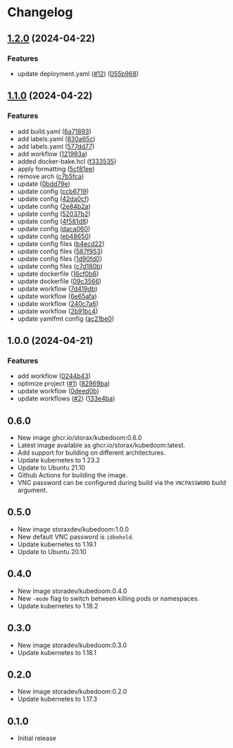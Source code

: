 # Changelog

## [1.2.0](https://github.com/beholdenkey/kubedoom/compare/v1.1.0...v1.2.0) (2024-04-22)


### Features

* update deployment.yaml ([#12](https://github.com/beholdenkey/kubedoom/issues/12)) ([055b968](https://github.com/beholdenkey/kubedoom/commit/055b9685976fc9a9cd3f5beb4fa4860a9b54343e))

## [1.1.0](https://github.com/beholdenkey/kubedoom/compare/v1.0.0...v1.1.0) (2024-04-22)

### Features

- add build.yaml ([6a71893](https://github.com/beholdenkey/kubedoom/commit/6a718938836205c3c55601efd6793447ec6a1eba))
- add labels.yaml ([830a65c](https://github.com/beholdenkey/kubedoom/commit/830a65cc8ae610ee9612fe9013d4fa6f88cb49c6))
- add labels.yaml ([577dd77](https://github.com/beholdenkey/kubedoom/commit/577dd779aed62db77ac090c55f2f00a557b7e85c))
- add workflow ([121993a](https://github.com/beholdenkey/kubedoom/commit/121993a4748df7b0115e1fcc96ef12137bc8b9ac))
- added docker-bake.hcl ([f333535](https://github.com/beholdenkey/kubedoom/commit/f3335354867aba3b6c314bdba8cb65451bac499f))
- apply formatting ([5cf81ee](https://github.com/beholdenkey/kubedoom/commit/5cf81eeea163862ab537c7516af0e491ee8d464a))
- remove arch ([c7b5fca](https://github.com/beholdenkey/kubedoom/commit/c7b5fcaf977b4eaf7c62009b97b3c21757b752e6))
- update ([0bdd79e](https://github.com/beholdenkey/kubedoom/commit/0bdd79e1af7fe4ad244ea44a6e965afc44b030e2))
- update config ([ccb6719](https://github.com/beholdenkey/kubedoom/commit/ccb671983c302bbb0f13e622feddc900c3f301ff))
- update config ([42da0cf](https://github.com/beholdenkey/kubedoom/commit/42da0cf7d8d5f0a9297e72b0adee4324fee0d855))
- update config ([2e84b2a](https://github.com/beholdenkey/kubedoom/commit/2e84b2a36b732cea03c94209a760b7d36a7a0a3d))
- update config ([52037b2](https://github.com/beholdenkey/kubedoom/commit/52037b2012d32616a0eb79e2b058d0907222e7c6))
- update config ([4f581d8](https://github.com/beholdenkey/kubedoom/commit/4f581d8573f4eec1fbdc05077c7b7562c4210ec1))
- update config ([daca060](https://github.com/beholdenkey/kubedoom/commit/daca0607d8df1f89fbfd3d9cd8f1741789359c80))
- update config ([eb48650](https://github.com/beholdenkey/kubedoom/commit/eb486505cd39c2b1ac7a335e68f520d0a6ada864))
- update config files ([b4ecd22](https://github.com/beholdenkey/kubedoom/commit/b4ecd223a67c902043c847be162628c9ea090a1b))
- update config files ([587f953](https://github.com/beholdenkey/kubedoom/commit/587f9539dd1c67b22fdad18026fa303ecc62c51a))
- update config files ([1d90fd0](https://github.com/beholdenkey/kubedoom/commit/1d90fd02723b54be764afb1e6bb44270441c9623))
- update config files ([c7d180b](https://github.com/beholdenkey/kubedoom/commit/c7d180b40d0807a737f5c32cf233e17840dbdf57))
- update dockerfile ([16cf0b6](https://github.com/beholdenkey/kubedoom/commit/16cf0b69e703b7c28bf948fc41015f37738d73c3))
- update dockerfile ([09c3566](https://github.com/beholdenkey/kubedoom/commit/09c3566eb5d0495bc24b850c1c830af5d4a06b26))
- update workflow ([7d419db](https://github.com/beholdenkey/kubedoom/commit/7d419db9256df0cc6d80d4661e5b6d542fe96637))
- update workflow ([6e65afa](https://github.com/beholdenkey/kubedoom/commit/6e65afaba5e9744cfbba2ab9ad1fe80377981b51))
- update workflow ([240c7a6](https://github.com/beholdenkey/kubedoom/commit/240c7a63e4d4c7882379e68097f637068ccc388f))
- update workflow ([2b91bc4](https://github.com/beholdenkey/kubedoom/commit/2b91bc4b8f86a18eab586d81ee1d40ba70932f36))
- update yamlfmt config ([ac21be0](https://github.com/beholdenkey/kubedoom/commit/ac21be0f642f9c714b371f37f8ec74319e38a680))

## 1.0.0 (2024-04-21)

### Features

- add workflow ([0244b43](https://github.com/beholdenkey/kubedoom/commit/0244b4326f9324c3bd91efa648344fdf93140c87))
- optimize project ([#1](https://github.com/beholdenkey/kubedoom/issues/1)) ([82969ba](https://github.com/beholdenkey/kubedoom/commit/82969ba4c2b0e2695814225b660a2b333acd1477))
- update workflow ([0deed0b](https://github.com/beholdenkey/kubedoom/commit/0deed0b0fa35da84d96c7d2d521231a8e2f39168))
- update workflows ([#2](https://github.com/beholdenkey/kubedoom/issues/2)) ([133e4ba](https://github.com/beholdenkey/kubedoom/commit/133e4bacdb5cbfb33887235ed36c8ede66a892f5))

## 0.6.0

- New image ghcr.io/storax/kubedoom:0.6.0
- Latest image available as ghcr.io/storax/kubedoom:latest.
- Add support for building on different architectures.
- Update kubernetes to 1.23.2
- Update to Ubuntu 21.10
- Github Actions for building the image.
- VNC password can be configured during build via the `VNCPASSWORD` build argument.

## 0.5.0

- New image storaxdev/kubedoom:1.0.0
- New default VNC password is `idbehold`.
- Update kubernetes to 1.19.1
- Update to Ubuntu 20.10

## 0.4.0

- New image storadev/kubedoom:0.4.0
- New `-mode` flag to switch between killing pods or namespaces.
- Update kubernetes to 1.18.2

## 0.3.0

- New image storadev/kubedoom:0.3.0
- Update kubernetes to 1.18.1

## 0.2.0

- New image storadev/kubedoom:0.2.0
- Update kubernetes to 1.17.3

## 0.1.0

- Initial release
